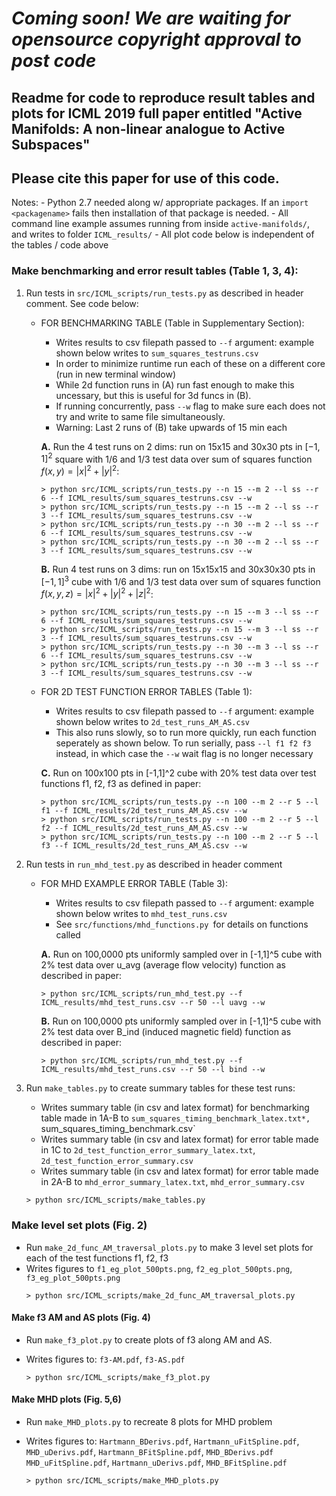 # *Coming soon! We are waiting for opensource copyright approval to post code*

## Readme for code to reproduce result tables and plots for ICML 2019 full paper entitled "Active Manifolds: A non-linear analogue to Active Subspaces"
## Please cite this paper for use of this code. 

Notes:
	- Python 2.7 needed along w/ appropriate packages. If an `import <packagename>`  fails then installation of that package is needed.
	- All command line example assumes running from inside `active-manifolds/`, and writes to folder `ICML_results/`
	-  All plot code below is independent of the tables / code above


### Make benchmarking and error result tables (Table 1, 3, 4):
1. Run tests in `src/ICML_scripts/run_tests.py` as described in header comment. See code below:
	*  FOR BENCHMARKING TABLE (Table in Supplementary Section):
		* Writes results to csv filepath passed to `--f` argument: example shown below writes to `sum_squares_testruns.csv`
		* In order to minimize runtime run each of these on a different core (run in new terminal window)
		* While 2d function runs in (A) run fast enough to make this uncessary, but this is useful for 3d funcs in (B).
		*  If running concurrently, pass `--w` flag to make sure each does not try and write to same file simultaneously.
		*  Warning: Last 2 runs of (B) take upwards of 15 min each


		**A.** Run the 4 test runs on 2 dims: run on 15x15 and 30x30 pts in $[-1,1]^2$ square with 1/6 and 1/3 test data over sum of squares function $f(x,y) = |x|^2 + |y|^2$:
		```
		> python src/ICML_scripts/run_tests.py --n 15 --m 2 --l ss --r 6 --f ICML_results/sum_squares_testruns.csv --w
		> python src/ICML_scripts/run_tests.py --n 15 --m 2 --l ss --r 3 --f ICML_results/sum_squares_testruns.csv --w
		> python src/ICML_scripts/run_tests.py --n 30 --m 2 --l ss --r 6 --f ICML_results/sum_squares_testruns.csv --w
		> python src/ICML_scripts/run_tests.py --n 30 --m 2 --l ss --r 3 --f ICML_results/sum_squares_testruns.csv --w
		 ```

		**B.** Run 4 test runs on 3 dims: run on 15x15x15 and 30x30x30 pts in $[-1,1]^3$ cube with 1/6 and 1/3 test data over sum of squares function $f(x,y, z) = |x|^2 + |y|^2 + |z|^2$:
		```
		> python src/ICML_scripts/run_tests.py --n 15 --m 3 --l ss --r 6 --f ICML_results/sum_squares_testruns.csv --w
		> python src/ICML_scripts/run_tests.py --n 15 --m 3 --l ss --r 3 --f ICML_results/sum_squares_testruns.csv --w
		> python src/ICML_scripts/run_tests.py --n 30 --m 3 --l ss --r 6 --f ICML_results/sum_squares_testruns.csv --w
		> python src/ICML_scripts/run_tests.py --n 30 --m 3 --l ss --r 3 --f ICML_results/sum_squares_testruns.csv --w
		 ```

	* FOR 2D TEST FUNCTION ERROR TABLES (Table 1):
		* Writes results to csv filepath passed to `--f` argument: example shown below writes to `2d_test_runs_AM_AS.csv`
		* This also runs slowly, so to run more quickly, run each function seperately as shown below. To run serially, pass `--l f1 f2 f3` instead, in which case the `--w` wait flag is no longer necessary

		**C.** Run on 100x100 pts in [-1,1]^2 cube with 20% test data over test functions f1, f2, f3 as defined in paper:
		```
		> python src/ICML_scripts/run_tests.py --n 100 --m 2 --r 5 --l f1 --f ICML_results/2d_test_runs_AM_AS.csv --w
		> python src/ICML_scripts/run_tests.py --n 100 --m 2 --r 5 --l f2 --f ICML_results/2d_test_runs_AM_AS.csv --w
		> python src/ICML_scripts/run_tests.py --n 100 --m 2 --r 5 --l f3 --f ICML_results/2d_test_runs_AM_AS.csv --w
		```

2. Run tests in `run_mhd_test.py` as described in header comment

	* FOR MHD EXAMPLE ERROR TABLE (Table 3):
		* Writes results to csv filepath passed to `--f` argument: example shown below writes to `mhd_test_runs.csv`
		* See `src/functions/mhd_functions.py `for details on functions called

		**A.** Run on 100,0000 pts uniformly sampled over in [-1,1]^5 cube with 2% test data over u_avg (average flow velocity) function as described in paper:
		```
		> python src/ICML_scripts/run_mhd_test.py --f ICML_results/mhd_test_runs.csv --r 50 --l uavg --w
		```

		**B.** Run on 100,0000 pts uniformly sampled over in [-1,1]^5 cube with 2% test data over B_ind (induced magnetic field) function as described in paper:
		```
		> python src/ICML_scripts/run_mhd_test.py --f ICML_results/mhd_test_runs.csv --r 50 --l bind --w
		```

2. Run `make_tables.py` to create summary tables for these test runs:
	* Writes summary table (in csv and latex format) for benchmarking table made in 1A-B to `sum_squares_timing_benchmark_latex.txt*, `sum_squares_timing_benchmark.csv`
	* Writes summary table (in csv and latex format) for error table made in 1C to `2d_test_function_error_summary_latex.txt`, `2d_test_function_error_summary.csv`
	*  Writes summary table (in csv and latex format) for error table made in 2A-B to `mhd_error_summary_latex.txt`, `mhd_error_summary.csv`
	```
	> python src/ICML_scripts/make_tables.py
	```


### Make level set plots (Fig. 2)
* Run `make_2d_func_AM_traversal_plots.py` to make 3 level set plots for each of the test functions f1, f2, f3
* Writes figures to `f1_eg_plot_500pts.png`, `f2_eg_plot_500pts.png`, `f3_eg_plot_500pts.png`
	```
	> python src/ICML_scripts/make_2d_func_AM_traversal_plots.py
	```

#### Make f3 AM and AS plots (Fig. 4)
* Run `make_f3_plot.py` to create plots of f3 along AM and AS.
* Writes figures to: `f3-AM.pdf`, `f3-AS.pdf`

	```
	> python src/ICML_scripts/make_f3_plot.py
	```

#### Make MHD plots (Fig. 5,6)

* Run `make_MHD_plots.py` to recreate 8 plots for MHD problem
* Writes figures to: `Hartmann_BDerivs.pdf`, `Hartmann_uFitSpline.pdf`, `MHD_uDerivs.pdf`, `Hartmann_BFitSpline.pdf`, `MHD_BDerivs.pdf`       `MHD_uFitSpline.pdf`, `Hartmann_uDerivs.pdf`, `MHD_BFitSpline.pdf`

	```
	> python src/ICML_scripts/make_MHD_plots.py
	```
